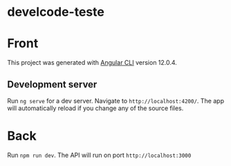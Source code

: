 # develcode-teste

# Front

This project was generated with [Angular CLI](https://github.com/angular/angular-cli) version 12.0.4.

## Development server

Run `ng serve` for a dev server. Navigate to `http://localhost:4200/`. The app will automatically reload if you change any of the source files.

# Back

Run `npm run dev`. The API will run on port `http://localhost:3000`
